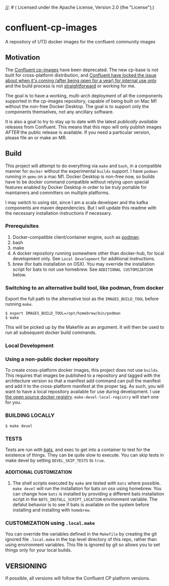
[//]: # (Copyright 2021 Jack Viers)

[//]: # ( )

[//]: # (   Licensed under the Apache License, Version 2.0 (the "License");)

[//]: # (   you may not use this file except in compliance with the License.)

[//]: # (   You may obtain a copy of the License at)

[//]: # ( )

[//]: # (       http://www.apache.org/licenses/LICENSE-2.0)

[//]: # ( )

[//]: # (   Unless required by applicable law or agreed to in writing, software)

[//]: # (   distributed under the License is distributed on an "AS IS" BASIS,)

[//]: # (   WITHOUT WARRANTIES OR CONDITIONS OF ANY KIND, either express or implied.)

[//]: # (   See the License for the specific language governing permissions and)

[//]: # (   limitations under the License.)
   
# confluent-cp-images
A repository of UTD docker images for the confluent community images

## Motivation 

The [Confluent
cp-images](https://github.com/confluentinc/cp-docker-images#deprecation-notice)
have been deprecated. The new cp-base is not built for cross-platform
distribution, and [Confluent have locked the issue about when it's
coming (after being open for a year) for internal use
only](https://github.com/confluentinc/common-docker/issues/117#issuecomment-948789717)
and the build process is not
[straightforward](https://github.com/confluentinc/common-docker/issues/171)
or working for me.

The goal is to have a working, multi-arch deployment of all the
components supported in the cp-images repository, capable of being
built on Mac M1 without the non-free Docker Desktop. The goal is to
support only the components themselves, not any ancillary software.

It is also a goal to try to stay up to date with the latest
*publically available* releases from Confluent. This means that this
repo will only publish images *AFTER* the public release is
available. If you need a particular version, please file an <issue> or
make an MR.

## Build

This project will attempt to do everything via `make` and `bash`, in a
compatible manner for `docker` without the experimental `buildx`
support. I have `podman` running in `qemu` on a mac M1. Docker Desktop
is non-free now, so builds have to be docker command compatible
without relying upon special features enabled by Docker Desktop in
order to be truly portable for maintainers and committers on multiple
platforms.

I may switch to using sbt, since I am a scala developer and the kafka
components are maven dependencies. But I will update this readme with
the necessary installation instructions if necessary.

### Prerequisites

1. Docker-compatible client/container engine, such as [podman](https://podman.io/).
2. bash
3. make
4. A docker repository running somewhere other than docker-hub, for
   local development only. See `Local Development` for additional
   instructions.
5. brew (for bats installation on OSX). You may override the
   installation script for bats to not use homebrew. See `ADDITIONAL
   CUSTOMIZATION` below.


### Switching to an alternative build tool, like podman, from docker

Export the full path to the alternative tool as the `IMAGES_BUILD_TOOL` before running `make`.

    $ export IMAGES_BUILD_TOOL=/opt/homebrew/bin/podman
    $ make

This will be picked up by the Makefile as an argument. It will then be
used to run all subsequent docker build commands.

### Local Development

### Using a non-public docker repository

To create cross-platform docker images, this project does not use
`buildx`. This requires that images be published to a repository and
tagged with the architecture version so that a manifest add command
can pull the manifest and add it to the cross-platform manifest at the
proper tag. As such, you will want to have a local repository
available for use during development. I use [the open source docker
registry](https://docs.docker.com/registry/deploying/). `make-devel-local-registry`
will start one for you.

### BUILDING LOCALLY

    $ make devel

### TESTS

Tests are run with [bats](https://github.com/sstephenson/bats), and
exec to get into a container to test for the existence of things. They
can be quite slow to execute. You can skip tests in make devel by
setting `DEVEL_SKIP_TESTS` to `true`.

#### ADDITIONAL CUSTOMIZATION

1. The shell scripts executed by `make` are tested with `bats` where
possible. `make devel` will run the installation for bats on osx using
homebrew. You can change how `bats` is installed by providing a
different bats installation script in the
`BATS_INSTALL_SCRIPT_LOCATION` environment
variable. The defalut behavior is to see if bats is available on the
system before installing and installing with `homebrew`.

### CUSTOMIZATION using `.local.make`

You can override the variables defined in the `Makefile` by creating
the git ignored file `.local.make` in the top level directory of this
repo, rather than using environment variables. This file is ignored by
git so allows you to set things only for your local builds.

## VERSIONING

If possible, all versions will follow the Confluent CP platform versions.
